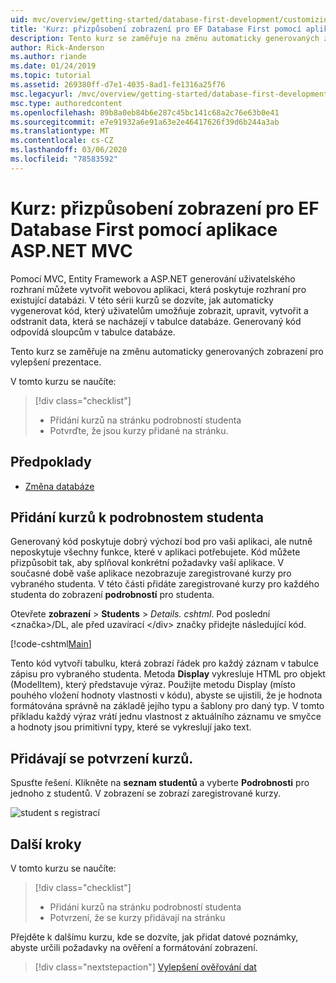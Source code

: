 ```yaml
---
uid: mvc/overview/getting-started/database-first-development/customizing-a-view
title: 'Kurz: přizpůsobení zobrazení pro EF Database First pomocí aplikace ASP.NET MVC'
description: Tento kurz se zaměřuje na změnu automaticky generovaných zobrazení pro vylepšení prezentace.
author: Rick-Anderson
ms.author: riande
ms.date: 01/24/2019
ms.topic: tutorial
ms.assetid: 269380ff-d7e1-4035-8ad1-fe1316a25f76
msc.legacyurl: /mvc/overview/getting-started/database-first-development/customizing-a-view
msc.type: authoredcontent
ms.openlocfilehash: 89b8a0eb84b6e287c45bc141c68a2c76e63b0e41
ms.sourcegitcommit: e7e91932a6e91a63e2e46417626f39d6b244a3ab
ms.translationtype: MT
ms.contentlocale: cs-CZ
ms.lasthandoff: 03/06/2020
ms.locfileid: "78583592"
---
```

# <a name="tutorial-customize-view-for-ef-database-first-with-aspnet-mvc-app"></a>Kurz: přizpůsobení zobrazení pro EF Database First pomocí aplikace ASP.NET MVC

Pomocí MVC, Entity Framework a ASP.NET generování uživatelského rozhraní můžete vytvořit webovou aplikaci, která poskytuje rozhraní pro existující databázi. V této sérii kurzů se dozvíte, jak automaticky vygenerovat kód, který uživatelům umožňuje zobrazit, upravit, vytvořit a odstranit data, která se nacházejí v tabulce databáze. Generovaný kód odpovídá sloupcům v tabulce databáze.

Tento kurz se zaměřuje na změnu automaticky generovaných zobrazení pro vylepšení prezentace.

V tomto kurzu se naučíte:

> [!div class="checklist"]
> * Přidání kurzů na stránku podrobností studenta
> * Potvrďte, že jsou kurzy přidané na stránku.

## <a name="prerequisites"></a>Předpoklady

* [Změna databáze](changing-the-database.md)

## <a name="add-courses-to-student-detail"></a>Přidání kurzů k podrobnostem studenta

Generovaný kód poskytuje dobrý výchozí bod pro vaši aplikaci, ale nutně neposkytuje všechny funkce, které v aplikaci potřebujete. Kód můžete přizpůsobit tak, aby splňoval konkrétní požadavky vaší aplikace. V současné době vaše aplikace nezobrazuje zaregistrované kurzy pro vybraného studenta. V této části přidáte zaregistrované kurzy pro každého studenta do zobrazení **podrobností** pro studenta.

Otevřete **zobrazení** > **Students** > *Details. cshtml*. Pod poslední &lt;značka&gt;/DL, ale před uzavírací &lt;/div&gt; značky přidejte následující kód.

[!code-cshtml[Main](customizing-a-view/samples/sample1.cshtml)]

Tento kód vytvoří tabulku, která zobrazí řádek pro každý záznam v tabulce zápisu pro vybraného studenta. Metoda **Display** vykresluje HTML pro objekt (ModelItem), který představuje výraz. Použijte metodu Display (místo pouhého vložení hodnoty vlastnosti v kódu), abyste se ujistili, že je hodnota formátována správně na základě jejího typu a šablony pro daný typ. V tomto příkladu každý výraz vrátí jednu vlastnost z aktuálního záznamu ve smyčce a hodnoty jsou primitivní typy, které se vykreslují jako text.

## <a name="confirm-courses-are-added"></a>Přidávají se potvrzení kurzů.

Spusťte řešení. Klikněte na **seznam studentů** a vyberte **Podrobnosti** pro jednoho z studentů. V zobrazení se zobrazí zaregistrované kurzy.

![student s registrací](customizing-a-view/_static/image1.png)

## <a name="next-steps"></a>Další kroky
V tomto kurzu se naučíte:

> [!div class="checklist"]
> * Přidání kurzů na stránku podrobností studenta
> * Potvrzení, že se kurzy přidávají na stránku

Přejděte k dalšímu kurzu, kde se dozvíte, jak přidat datové poznámky, abyste určili požadavky na ověření a formátování zobrazení.
> [!div class="nextstepaction"]
> [Vylepšení ověřování dat](enhancing-data-validation.md)
